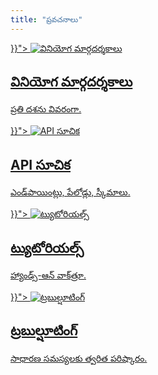 ```yaml
---
title: "ప్రవచనాలు"
---
```


<div class="tiles">

<div class="tile">
  <a href="{{< relref "/docs/user-guides/" >}}">
    <img src="/assets/images/user-guides.png" alt="వినియోగ మార్గదర్శకాలు" />
    <h2>వినియోగ మార్గదర్శకాలు</h2>
    <p>ప్రతి దశను వివరంగా.</p>
  </a>
</div>

<div class="tile">
  <a href="{{< relref "/docs/api-reference/" >}}">
    <img src="/assets/images/api-reference.png" alt="API సూచిక" />
    <h2>API సూచిక</h2>
    <p>ఎండ్‌పాయింట్లు, పేలోడ్లు, స్కీమాలు.</p>
  </a>
</div>

<div class="tile">
  <a href="{{< relref "/docs/tutorials/" >}}">
    <img src="/assets/images/tutorials.png" alt="ట్యుటోరియల్స్" />
    <h2>ట్యుటోరియల్స్</h2>
    <p>హ్యాండ్స్-ఆన్ వాక్‌త్రూ.</p>
  </a>
</div>

<div class="tile">
  <a href="{{< relref "/docs/troubleshooting/" >}}">
    <img src="/assets/images/troubleshooting.png" alt="ట్రబుల్షూటింగ్" />
    <h2>ట్రబుల్షూటింగ్</h2>
    <p>సాధారణ సమస్యలకు త్వరిత పరిష్కారం.</p>
  </a>
</div>

</div>